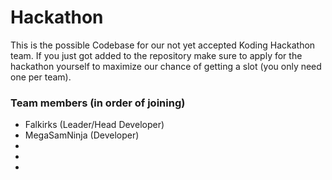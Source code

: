 Hackathon
=========

This is the possible Codebase for our not yet accepted Koding Hackathon team. If you just got added to the repository make sure to apply for the hackathon yourself to maximize our chance of getting a slot (you only need one per team).

### Team members (in order of joining)
* Falkirks (Leader/Head Developer)
* MegaSamNinja (Developer)
* 
* 
* 
